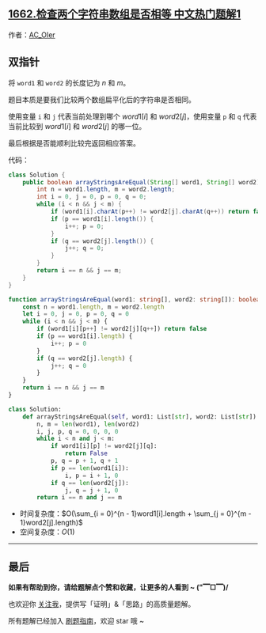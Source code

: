 ## [1662.检查两个字符串数组是否相等 中文热门题解1](https://leetcode.cn/problems/check-if-two-string-arrays-are-equivalent/solutions/100000/by-ac_oier-h0l6)

作者：[AC_OIer](https://leetcode.cn/u/AC_OIer)
## 双指针

将 `word1` 和 `word2` 的长度记为 $n$ 和 $m$。

题目本质是要我们比较两个数组扁平化后的字符串是否相同。

使用变量 `i` 和 `j` 代表当前处理到哪个 $word1[i]$ 和 $word2[j]$，使用变量 `p` 和 `q` 代表当前比较到 $word1[i]$ 和 $word2[j]$ 的哪一位。

最后根据是否能顺利比较完返回相应答案。

代码：
```Java []
class Solution {
    public boolean arrayStringsAreEqual(String[] word1, String[] word2) {
        int n = word1.length, m = word2.length;
        int i = 0, j = 0, p = 0, q = 0;
        while (i < n && j < m) {
            if (word1[i].charAt(p++) != word2[j].charAt(q++)) return false;
            if (p == word1[i].length()) {
                i++; p = 0;
            }
            if (q == word2[j].length()) {
                j++; q = 0;
            }
        }
        return i == n && j == m;
    }
}
```
```TypeScript []
function arrayStringsAreEqual(word1: string[], word2: string[]): boolean {
    const n = word1.length, m = word2.length
    let i = 0, j = 0, p = 0, q = 0
    while (i < n && j < m) {
        if (word1[i][p++] != word2[j][q++]) return false
        if (p == word1[i].length) {
            i++; p = 0
        }
        if (q == word2[j].length) {
            j++; q = 0
        }
    }
    return i == n && j == m
}
```
```Python []
class Solution:
    def arrayStringsAreEqual(self, word1: List[str], word2: List[str]) -> bool:
        n, m = len(word1), len(word2)
        i, j, p, q = 0, 0, 0, 0
        while i < n and j < m:
            if word1[i][p] != word2[j][q]:
                return False
            p, q = p + 1, q + 1
            if p == len(word1[i]):
                i, p = i + 1, 0
            if q == len(word2[j]):
                j, q = j + 1, 0
        return i == n and j == m
```
* 时间复杂度：$O(\sum_{i = 0}^{n - 1}word1[i].length + \sum_{j = 0}^{m - 1}word2[j].length)$
* 空间复杂度：$O(1)$


---

## 最后

**如果有帮助到你，请给题解点个赞和收藏，让更多的人看到 ~ ("▔□▔)/**

也欢迎你 [关注我](https://acoier.com/oimg/gzh-qrcode.webp)，提供写「证明」&「思路」的高质量题解。

所有题解已经加入 [刷题指南](https://github.com/SharingSource/LogicStack-LeetCode/wiki)，欢迎 star 哦 ~